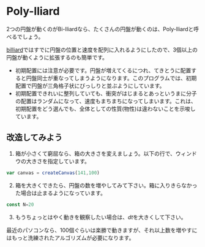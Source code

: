 # Poly-lliard

2つの円盤が動くのがBi-lliardなら、たくさんの円盤が動くのは、Poly-lliardと呼べるでしょう。

[billiard](../billiard)ではすでに円盤の位置と速度を配列に入れるようにしたので、3個以上の円盤が動くように拡張するのも簡単です。

* 初期配置には注意が必要です。円盤が増えてくるにつれ、てきとうに配置すると円盤同士が重なってしまうようになります。このプログラムでは、初期配置で円盤が三角格子状にびっしりと並ぶようにしています。
* 初期配置できれいに整列していても、衝突がはじまるとあっというまに分子の配置はランダムになって、速度もまちまちになってしまいます。これは、初期配置をどう選んでも、全体としての性質(物性)は違わないことを示唆しています。
## 改造してみよう

1. 箱が小さくて窮屈なら、箱の大きさを変えましょう。以下の行で、ウィンドウの大きさを指定しています。
```javascript
var canvas = createCanvas(141,100)
```
2. 箱を大きくできたら、円盤の数を増やしてみて下さい。箱に入りきらなかった場合は止まるようになっています。
```javascript
const N=20
```
3. もうちょっとはやく動きを観察したい場合は、$dt$を大きくして下さい。

最近のパソコンなら、100個ぐらいは楽勝で動きますが、それ以上数を増やすにはもっと洗練されたアルゴリズムが必要になります。
